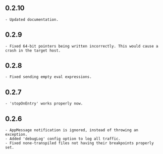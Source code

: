 ## 0.2.10
    - Updated documentation.

## 0.2.9
    - Fixed 64-bit pointers being written incorrectly. This would cause a crash in the target host.

## 0.2.8
    - Fixed sending empty eval expressions.

## 0.2.7

    - 'stopOnEntry' works properly now. 

## 0.2.6

    - AppMessage notification is ignored, instead of throwing an exception.
    - Added 'debugLog' config option to log all traffic.
    - Fixed none-transpiled files not having their breakpoints properly set.

